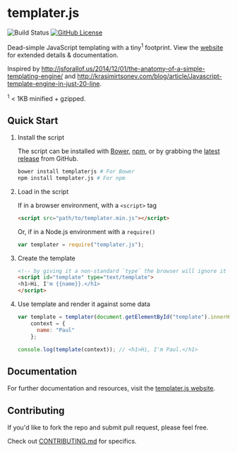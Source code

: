 # templater.js

![Build Status](https://github.com/Pinjasaur/templater.js/actions/workflows/ci.yml/badge.svg)
[![GitHub License](https://img.shields.io/github/license/Pinjasaur/templater.js.svg)](https://github.com/Pinjasaur/templater.js)


Dead-simple JavaScript templating with a tiny<sup>1</sup> footprint. View the [website][homepage] for extended details & documentation.

Inspired by http://jsforallof.us/2014/12/01/the-anatomy-of-a-simple-templating-engine/ and http://krasimirtsonev.com/blog/article/Javascript-template-engine-in-just-20-line.

<sup>1</sup> < 1KB minified + gzipped.

## Quick Start

1. Install the script

    The script can be installed with [Bower][bower], [npm][npm], or by grabbing the [latest release][latest] from GitHub.

    ```sh
    bower install templaterjs # For Bower
    npm install templater.js # For npm
    ```

2. Load in the script

    If in a browser environment, with a `<script>` tag
    ```html
    <script src="path/to/templater.min.js"></script>
    ```
    
    Or, if in a Node.js environment with a `require()`
    ```js
    var templater = require("templater.js");
    ```

3. Create the template

    ```html
    <!-- by giving it a non-standard `type` the browser will ignore it -->
    <script id="template" type="text/template">
    <h1>Hi, I'm {{name}}.</h1>
    </script>
    ```

4. Use template and render it against some data

    ```javascript
    var template = templater(document.getElementById("template").innerHTML),
        context = {
          name: "Paul"
        };

    console.log(template(context)); // <h1>Hi, I'm Paul.</h1>
    ```

## Documentation

For further documentation and resources, visit the [templater.js website][homepage].

## Contributing

If you'd like to fork the repo and submit pull request, please feel free.

Check out [CONTRIBUTING.md][CONTRIBUTING] for specifics.

[CONTRIBUTING]: https://github.com/Pinjasaur/templater.js/blob/master/CONTRIBUTING.md
[homepage]: http://pinjasaur.github.io/templater.js/
[bower]: https://bower.io/
[npm]: https://www.npmjs.com/
[latest]: https://github.com/Pinjasaur/templater.js/releases/latest
